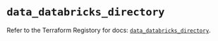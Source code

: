 # `data_databricks_directory`

Refer to the Terraform Registory for docs: [`data_databricks_directory`](https://registry.terraform.io/providers/databricks/databricks/1.15.0/docs/data-sources/directory).
